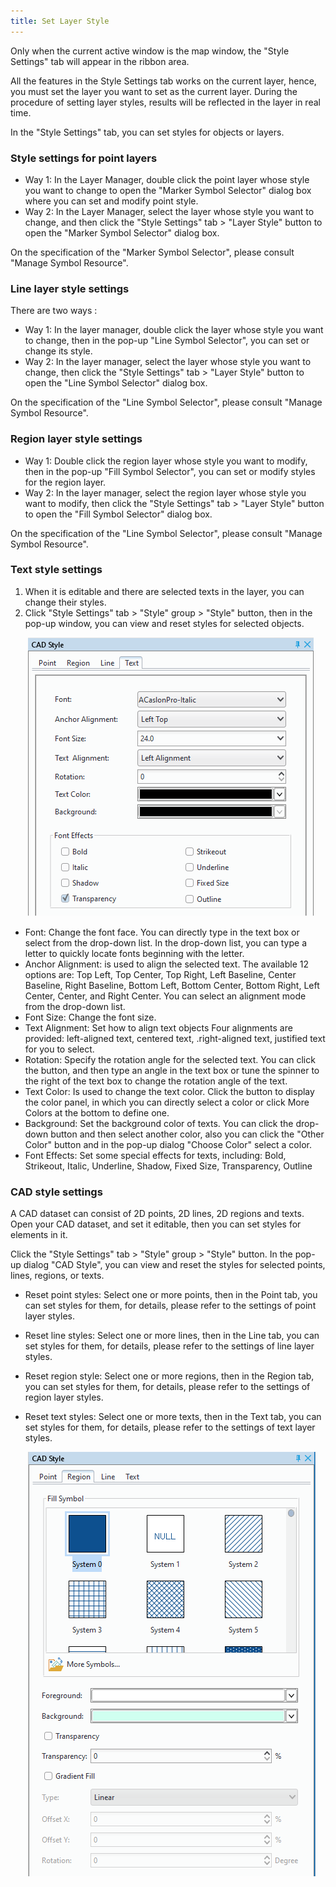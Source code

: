 ```yaml
---
title: Set Layer Style
---
```


Only when the current active window is the map window, the "Style Settings" tab will appear in the ribbon area. 

All the features in the Style Settings tab works on the current layer, hence, you must set the layer you want to set as the current layer. During the procedure of setting layer styles, results will be reflected in the layer in real time.

In the "Style Settings" tab, you can set styles for objects or layers.
 
### Style settings for point layers   
 
 
+ Way 1: In the Layer Manager, double click the point layer whose style you want to change  to open the "Marker Symbol Selector" dialog box where you can set and modify point style.
+ Way 2: In the Layer Manager, select the layer whose style you want to change, and then click the "Style Settings" tab > "Layer Style" button to open the "Marker Symbol Selector" dialog box.
  
On the specification of the "Marker Symbol Selector", please consult "Manage Symbol Resource".

### Line layer style settings   
  
There are two ways :   
  
+ Way 1: In the layer manager, double click the layer whose style you want to change, then in the pop-up "Line Symbol Selector", you can set or change its style.
+ Way 2: In the layer manager, select the layer whose style you want to change, then click the "Style Settings" tab > "Layer Style" button to open the "Line Symbol Selector" dialog box.
  
On the specification of the "Line Symbol Selector", please consult "Manage Symbol Resource".
  

### Region layer style settings    
  
+ Way 1: Double click the region layer whose style you want to modify, then in the pop-up "Fill Symbol Selector", you can set or modify styles for the region layer.
+ Way 2: In the layer manager, select the region layer whose style you want to modify, then click the "Style Settings" tab > "Layer Style" button to open the "Fill Symbol Selector" dialog box.
  
On the specification of the "Line Symbol Selector", please consult "Manage Symbol Resource".
  

### Text style settings
  
1. When it is editable and there are selected texts in the layer, you can change their styles. 
2. Click "Style Settings" tab > "Style" group > "Style" button, then in the pop-up window, you can view and reset styles for selected objects.
  
　　![](img/TextStyle.png)         
  
+ Font: Change the font face. You can directly type in the text box or select from the drop-down list. In the drop-down list, you can type a letter to quickly locate fonts beginning with the letter. 
+ Anchor Alignment: is used to align the selected text. The available 12 options are: Top Left, Top Center, Top Right, Left Baseline, Center Baseline, Right Baseline, Bottom Left, Bottom Center, Bottom Right, Left Center, Center, and Right Center. You can select an alignment mode from the drop-down list. 
+ Font Size: Change the font size. 
+ Text Alignment: Set how to align text objects Four alignments are provided: left-aligned text, centered text, .right-aligned text, justified text for you to select. 
+ Rotation: Specify the rotation angle for the selected text. You can click the button, and then type an angle in the text box or tune the spinner to the right of the text box to change the rotation angle of the text. 
+ Text Color: Is used to change the text color. Click the button to display the color panel, in which you can directly select a color or click More Colors at the bottom to define one. 
+ Background: Set the background color of texts. You can click the drop-down button and then select another color, also you can click the "Other Color" button and in the pop-up dialog "Choose Color" select a color.
+ Font Effects: Set some special effects for texts, including: Bold, Strikeout, Italic, Underline, Shadow, Fixed Size, Transparency, Outline

 

### CAD style settings  
  
A CAD dataset can consist of 2D points, 2D lines, 2D regions and texts. Open your CAD dataset, and set it editable, then you can set styles for elements in it.  
  
Click the "Style Settings" tab > "Style" group > "Style" button. In the pop-up dialog "CAD Style", you can view and reset the styles for selected points, lines, regions, or texts.  
  
+ Reset point styles: Select one or more points, then in the Point tab, you can set styles for them, for details, please refer to the settings of point layer styles.
  
+ Reset line styles: Select one or more lines, then in the Line tab, you can set styles for them, for details, please refer to the settings of line layer styles.

+ Reset region style:  Select one or more regions, then in the Region tab, you can set styles for them, for details, please refer to the settings of region layer styles.   

+ Reset text styles: Select one or more texts, then in the Text tab, you can set styles for them, for details, please refer to the settings of text layer styles.     

  
　　![](img/CADStyle.png)    


 